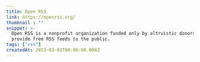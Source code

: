 ```yaml
---
title: Open RSS
link: https://openrss.org/
thumbnail : ""
snippet: >-
  Open RSS is a nonprofit organization funded only by altruistic donors to
  provide free RSS feeds to the public.
tags: ["rss"]
createdAt: 2023-03-03T00:00:00.000Z
---
```

